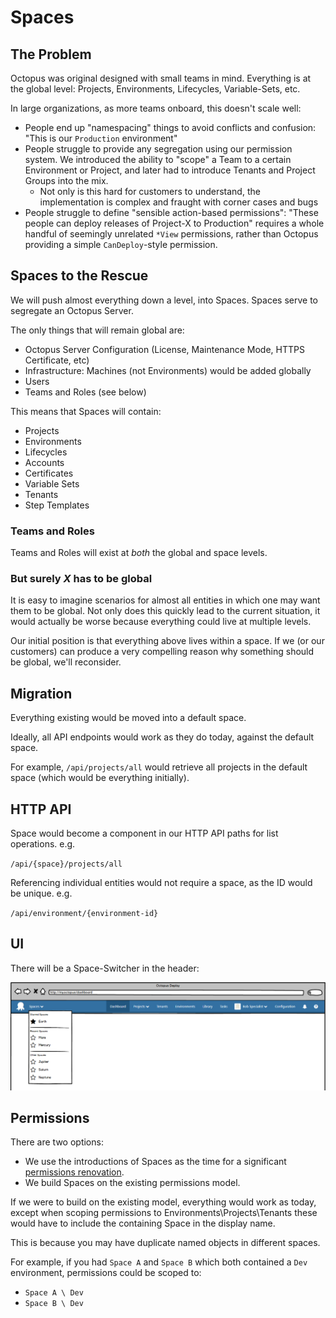 # Spaces

## The Problem

Octopus was original designed with small teams in mind. Everything is at the global level: Projects, Environments, Lifecycles, Variable-Sets, etc.

In large organizations, as more teams onboard, this doesn't scale well:

- People end up "namespacing" things to avoid conflicts and confusion: "This is our `Production` environment"
- People struggle to provide any segregation using our permission system. We introduced the ability to "scope" a Team to a certain Environment or Project, and later had to introduce Tenants and Project Groups into the mix.
  - Not only is this hard for customers to understand, the implementation is complex and fraught with corner cases and bugs
- People struggle to define "sensible action-based permissions": "These people can deploy releases of Project-X to Production" requires a whole handful of seemingly unrelated `*View` permissions, rather than Octopus providing a simple `CanDeploy`-style permission.

## Spaces to the Rescue 

We will push almost everything down a level, into Spaces. Spaces serve to segregate an Octopus Server.      

The only things that will remain global are:

- Octopus Server Configuration (License, Maintenance Mode, HTTPS Certificate, etc)
- Infrastructure: Machines (not Environments) would be added globally 
- Users
- Teams and Roles (see below)

This means that Spaces will contain:

- Projects
- Environments
- Lifecycles 
- Accounts
- Certificates
- Variable Sets
- Tenants
- Step Templates

### Teams and Roles

Teams and Roles will exist at _both_ the global and space levels.

### But surely _X_ has to be global

It is easy to imagine scenarios for almost all entities in which one may want them to be global. Not only does this quickly lead to the current situation, it would actually be worse because everything could live at multiple levels.

Our initial position is that everything above lives within a space.  If we (or our customers) can produce a very compelling reason why something should be global, we'll reconsider.

## Migration

Everything existing would be moved into a default space.

Ideally, all API endpoints would work as they do today, against the default space.

For example, `/api/projects/all` would retrieve all projects in the default space (which would be everything initially).

## HTTP API

Space would become a component in our HTTP API paths for list operations. e.g.

`/api/{space}/projects/all`

Referencing individual entities would not require a space, as the ID would be unique. e.g. 

`/api/environment/{environment-id}`

## UI

There will be a Space-Switcher in the header:

![ODCM Space Switching](odcm-space-switching-menu.png "width=500")

## Permissions 

There are two options:

- We use the introductions of Spaces as the time for a significant [permissions renovation](../Permissions/SimplifiedPermissions.md).
- We build Spaces on the existing permissions model.

If we were to build on the existing model, everything would work as today, except when scoping permissions to Environments\Projects\Tenants these would have to include the containing Space in the display name.

This is because you may have duplicate named objects in different spaces. 

For example, if you had `Space A` and `Space B` which both contained a `Dev` environment, permissions could be scoped to:

- `Space A \ Dev`
- `Space B \ Dev`

